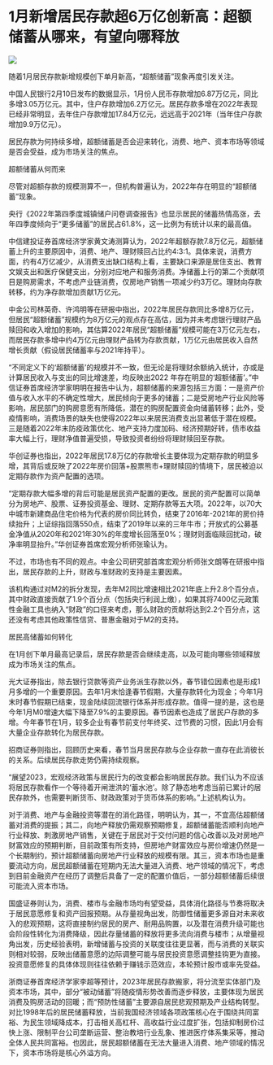 # 1月新增居民存款超6万亿创新高：超额储蓄从哪来，有望向哪释放

![](https://inews.gtimg.com/newsapp_bt/0/15521239492/1000)

随着1月居民存款新增规模创下单月新高，“超额储蓄”现象再度引发关注。

中国人民银行2月10日发布的数据显示，1月份人民币存款增加6.87万亿元，同比多增3.05万亿元。其中，住户存款增加6.2万亿元。居民存款多增在2022年表现已经非常明显，去年住户存款增加17.84万亿元，远远高于2021年（当年住户存款增加9.9万亿元）。

居民存款为何持续多增，超额储蓄是否会迎来转化，消费、地产、资本市场等领域是否会受益，成为市场关注的焦点。

超额储蓄从何而来

尽管对超额存款的规模测算不一，但机构普遍认为，2022年存在明显的“超额储蓄”现象。

央行《2022年第四季度城镇储户问卷调查报告》也显示居民的储蓄热情高涨，去年四季度倾向于“更多储蓄”的居民占61.8%，这一比例为有统计以来的最高值。

中信建投证券首席经济学家黄文涛测算认为，2022年超额存款7.8万亿元，超额储蓄上升的主要原因中，消费、地产、理财赎回占比约4:3:1。具体来说，消费方面，约有4万亿减少，从消费支出缺口结构上看，主要缺口来源是居住支出、教育文娱支出和医疗保健支出，分别对应地产和服务消费。净储蓄上行的第二个贡献项目是购房需求，不考虑产业链消费，仅房地产销售一项减少约3万亿。理财向存款转移，约为净存款增加贡献1万亿元。

中金公司林英奇、许鸿明等在研报中指出，2022年居民存款同比多增8万亿元，但居民“超额储蓄”规模约为8万亿元的观点存在高估，因为并未考虑银行理财产品赎回和收入增加的影响，其估算2022年居民“超额储蓄”规模可能在3万亿元左右，而居民存款多增中约4万亿元由理财产品转为存款贡献，1万亿元由居民收入自然增长贡献（假设居民储蓄率与2021年持平）。

“不同定义下的‘超额储蓄’的规模并不一致，但无论是将理财余额纳入统计，亦或是计算居民收入与支出的同比增速差，均反映出2022
年存在明显的‘超额储蓄’。”中信证券首席经济学家明明在报告中认为，超额储蓄的来源包括三方面：一是资产价值与收入水平的不确定性增大，居民倾向于更多的储蓄；二是受房地产行业风险等影响，居民部门的购房意愿有所降低，潜在的购房配置资金向储蓄转移；此外，受疫情影响，消费场景的缺失也使得2022年以来居民消费支出显著低于潜在规模。三是随着2022年末防疫政策优化、地产支持力度加码、经济预期好转，债市收益率大幅上行，理财净值普遍受损，导致投资者纷纷将理财赎回至存款。

华创证券也指出，2022年居民17.8万亿的存款增长主要体现为定期存款的明显多增，其背后或反映了2022年房价回落+股票熊市+理财赎回的情境下，居民被迫以定期存款作为资产配置的选项。

“定期存款大幅多增的背后可能是居民资产配置的更改。居民的资产配置可以简单分为房地产、股票、证券投资基金、理财、定期存款等五大项。2022年，以70大中城市新建商品住宅价格为代表的房价同比转负，结束了2016年-2021年的房价持续抬升；上证综指回落550点，结束了2019年以来的三年牛市；开放式的公募基金净值从2020年和2021年30%的年度增长回落至0%；理财则面临赎回扰动，破净率明显抬升。”华创证券首席宏观分析师张瑜认为。

不过，市场也有不同的观点。中金公司研究部首席宏观分析师张文朗等在研报中指出，居民存款的上升，财政与准财政的支持是主要因素。

该机构通过对M2的拆分发现，去年M2同比增速相比2021年底上升2.8个百分点，其中财政直接贡献了1.9个百分点（包括央行利润上缴），如果其将7400亿元政策性金融工具也纳入“财政”的口径来考虑，那么财政的贡献将达到2.2个百分点，这还没有考虑其他政策性信贷、普惠金融对于M2的支持。

居民高储蓄如何转化

在1月创下单月最高记录后，居民存款是否会继续走高，以及可能向哪些领域释放成为市场关注的焦点。

光大证券指出，除去银行贷款等资产业务派生存款以外，春节错位因素也是形成1月多增的一个重要原因。去年1月末恰逢春节假期，大量存款转化为现金；今年1月末时春节假期已结束，现金陆续回流银行体系并形成存款。值得一提的是，这也是今年1月M0增速大幅下降至7.9%的主要原因。春节因素也造成了居民户存款的多增。今年春节在1月，较多企业有春节前支付年终奖、过节费的习惯，因此1月会有大量企业存款转化为居民存款。

招商证券则指出，回顾历史来看，春节当月居民存款与企业存款一直存在此消彼长的关系。后续居民存款走势仍需持续观察。

“展望2023，宏观经济政策与居民行为的改变都会影响居民存款。我们认为不应该将居民存款看作一个等待着开闸泄洪的‘蓄水池’。除了静态地考虑当前已累计的居民存款外，也需要判断货币、财政政策对于货币体系的影响。”上述机构认为。

对于消费、地产与金融投资等潜在的消化路径，明明认为，其一，不宜高估超额储蓄对消费的提振；其二，向地产释放仍需观察预期修复，超额储蓄能否顺利向地产行业释放、刺激房地产销售，关键在于居民对于交付问题的信心改善以及对房地产财富效应的预期判断，目前政策有所支持，但房地产财富效应与房价增速仍然是一个长期制约，预计超额储蓄向房地产行业释放的规模有限。其三，资本市场也是重要流动方向，居民超额储蓄在短期内无法大量进入消费、地产领域的情况下，考虑到目前金融资产在经历了调整后具备了一定的配置价值后，一部分超额储蓄后续很可能流入资本市场。

国盛证券则认为，消费、楼市与金融市场均有望受益，具体消化路径与节奏将取决于居民意愿修复和资产回报预期。从存量视角出发，防御性储蓄更多源自对未来收入的悲观预期，这将直接制约居民的房产、耐用品购置，以及潜在消费升级可能也会阶段性转化为消费降级，因此存量储蓄的释放将更多流向消费与楼市；从增量视角出发，历史经验表明，新增储蓄与投资的关联度往往更显著，而与消费的关联实则相对较弱，反映出储蓄意愿的边际调整可能与居民投资意愿调整挂钩更为直接。投资意愿修复的具体体现则往往依赖于赚钱示范效应，本轮预计股市或率先受益。

浙商证券首席经济学家李超等预计，2023年居民存款搬家，将分流至实体部门及资本市场，其中，部分“被动储蓄”将随疫情形势改善而逐步释放，主要体现为居民消费及购房活动的回暖；而“预防性储蓄”主要源自居民悲观预期及产业结构转型。对比1998年后的居民储蓄释放，当前我国经济领域各项政策核心在于围绕共同富裕、为民生领域降成本，打击相关高杠杆、高收益行业过度扩张，包括抑制房价过快上涨、限制平台公司垄断运营、整治教培行业乱象、推进医疗体系集采等，推动全体人民共同富裕。也因此，居民超额储蓄在无法大量进入消费、地产领域的情况下，资本市场将是核心外溢方向。

